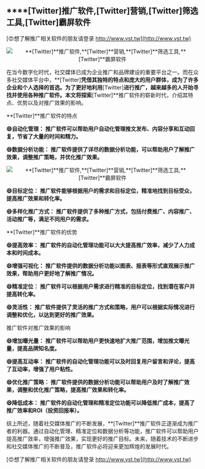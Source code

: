 ## ****[Twitter]**推广软件,**[Twitter]**营销,**[Twitter]**筛选工具,**[Twitter]**霸屏软件**

[😍想了解推广相关软件的朋友请登录 http://www.vst.tw](http://www.vst.tw)

 <center><img src="https://vst.tw/MP4/tuiguang/png/7.png" alt="**[Twitter]**推广软件,**[Twitter]**营销,**[Twitter]**筛选工具,**[Twitter]**霸屏软件"></center>

在当今数字化时代，社交媒体已成为企业推广和品牌建设的重要平台之一。而在众多社交媒体平台中，**[Twitter]**凭借其独特的特点和庞大的用户群体，成为了许多企业和个人选择的首选。为了更好地利用**[Twitter]**进行推广，越来越多的人开始寻找并使用各种推广软件。本文将探索**[Twitter]**推广软件的崭新时代，介绍其特点、优势以及对推广效果的影响。

**[Twitter]**推广软件的特点

**😄自动化管理： 推广软件可以帮助用户自动化管理推文发布、内容分享和互动回复，节省了大量的时间和精力。**

**😄数据分析功能： 推广软件提供了详尽的数据分析功能，可以帮助用户了解推广效果，调整推广策略，并优化推广效果。**

 <center><img src="https://vst.tw/MP4/tuiguang/png/4.png" alt="**[Twitter]**推广软件,**[Twitter]**营销,**[Twitter]**筛选工具,**[Twitter]**霸屏软件"></center>

**😄目标定位： 推广软件能够根据用户的需求和目标定位，精准地找到目标受众，提高推广效果和转化率。**

**😄多样化推广方式： 推广软件提供了多种推广方式，包括付费推广、内容推广、活动推广等，满足不同用户的需求。**

**[Twitter]**推广软件的优势

**😄提高效率： 推广软件的自动化管理功能可以大大提高推广效率，减少了人力成本和时间成本。**

**😄增强可视化： 推广软件提供的数据分析功能以图表、报表等形式直观展示推广效果，帮助用户更好地了解推广情况。**

**😄精准定位： 推广软件可以根据用户需求进行精准的目标定位，找到潜在客户并提高转化率。**

**😄灵活性： 推广软件提供了灵活的推广方式和策略，用户可以根据实际情况进行调整和优化，以达到更好的推广效果。**

推广软件对推广效果的影响

**😄增加曝光量： 推广软件可以帮助用户更快速地扩大推广范围，增加推文曝光量，提高品牌知名度。**

**😄提高互动率： 推广软件的自动化管理功能可以及时回复用户留言和评论，提高了互动率，增强了用户粘性。**

**😄优化推广策略： 推广软件提供的数据分析功能可以帮助用户及时了解推广效果，调整和优化推广策略，提高推广效果和转化率。**

**😄降低成本： 推广软件的自动化管理和精准定位功能可以降低推广成本，提高了推广效率和ROI（投资回报率）。**

综上所述，随着社交媒体推广的不断发展，**[Twitter]**推广软件正逐渐成为推广者的利器。通过自动化管理、精准定位和数据分析等功能，推广软件可以帮助用户提高推广效率，增强推广效果，实现更好的推广目标。未来，随着技术的不断进步和社交媒体推广的不断普及，推广软件必将迎来更加辉煌的发展时代。

[😍想了解推广相关软件的朋友请登录 http://www.vst.tw](http://www.vst.tw)



